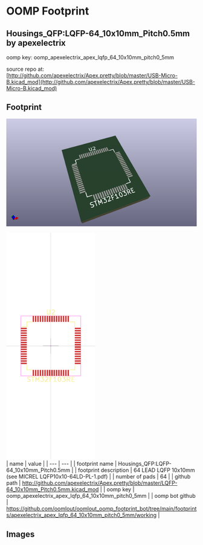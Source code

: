 # OOMP Footprint  
## Housings_QFP:LQFP-64_10x10mm_Pitch0.5mm  by apexelectrix  
  
oomp key: oomp_apexelectrix_apex_lqfp_64_10x10mm_pitch0_5mm  
  
source repo at: [http://github.com/apexelectrix/Apex.pretty/blob/master/USB-Micro-B.kicad_mod](http://github.com/apexelectrix/Apex.pretty/blob/master/USB-Micro-B.kicad_mod)  
## Footprint  
  
[![working_kicad_pcb_3d.png](working_kicad_pcb_3d_600.png)](working_kicad_pcb_3d.png)  
  
[![working.png](working_600.png)](working.png)  
| name | value | 
| --- | --- | 
| footprint name | Housings_QFP:LQFP-64_10x10mm_Pitch0.5mm | 
| footprint description | 64 LEAD LQFP 10x10mm (see MICREL LQFP10x10-64LD-PL-1.pdf) | 
| number of pads | 64 | 
| github path | http://github.com/apexelectrix/Apex.pretty/blob/master/LQFP-64_10x10mm_Pitch0.5mm.kicad_mod | 
| oomp key | oomp_apexelectrix_apex_lqfp_64_10x10mm_pitch0_5mm | 
| oomp bot github | https://github.com/oomlout/oomlout_oomp_footprint_bot/tree/main/footprints/apexelectrix_apex_lqfp_64_10x10mm_pitch0_5mm/working | 
## Images  
